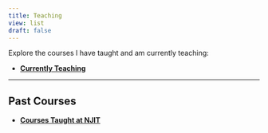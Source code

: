 ```yaml
---
title: Teaching
view: list
draft: false
---
```


Explore the courses I have taught and am currently teaching:

- [**Currently Teaching**](/teaching/ramapo/)

---
## Past Courses

- [**Courses Taught at NJIT**](/teaching/njit/)

